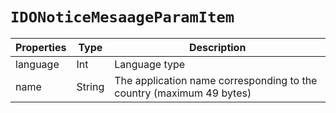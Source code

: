 # `IDONoticeMesaageParamItem`

| Properties | Type | Description |
| ----------- | ------- | ------------ |
| language | Int | Language type |
| name | String | The application name corresponding to the country (maximum 49 bytes) |
